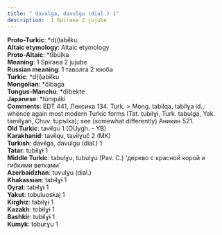 ```yaml
---
title: " davɨlga, davulgu (dial.) 1"
description:  1 Spiraea 2 jujube
---
```


<strong>Proto-Turkic</strong>:  *d(i)abɨlku<br>
<strong>Altaic etymology</strong>:  Altaic etymology<br>
<strong> Proto-Altaic</strong>:  *tī̀búlka<br>
<strong>Meaning</strong>:  1 Spiraea 2 jujube<br>
<strong>Russian meaning</strong>:  1 таволга 2 ююба<br>
<strong>Turkic</strong>:  *d(i)abɨlku<br>
<strong>Mongolian</strong>:  *čibaga<br>
<strong>Tungus-Manchu</strong>:  *dībekte<br>
<strong>Japanese</strong>:  *tùmpákì<br>
<strong>Comments</strong>:  EDT 441, Лексика 134. Turk. > Mong. tabilqa, tabilɣa id., whence again most modern Turkic forms (Tat. tubɨlɣɨ, Turk. tabulga, Yak. tamɨlɣan, Chuv. tupъlxa); see (somewhat differently) Аникин 521.<br>
<strong>Old Turkic</strong>:  tavɨlqu 1 (OUygh. - YB)<br>
<strong>Karakhanid</strong>:  tavɨlqu, tavɨlɣuč 2 (MK)<br>
<strong>Turkish</strong>:  davɨlga, davulgu (dial.) 1<br>
<strong>Tatar</strong>:  tubɨlɣɨ 1<br>
<strong>Middle Turkic</strong>:  tabulɣu, tubulɣu (Pav. C.) 'дерево с красной корой и гибкими ветками'<br>
<strong>Azerbaidzhan</strong>:  tuvulɣu (dial.)<br>
<strong>Khakassian</strong>:  tabɨlɣɨ 1<br>
<strong>Oyrat</strong>:  tabɨlɣɨ 1<br>
<strong>Yakut</strong>:  tobuluoskaj 1<br>
<strong>Kirghiz</strong>:  tabɨlɣɨ 1<br>
<strong>Kazakh</strong>:  tobɨlɣɨ 1<br>
<strong>Bashkir</strong>:  tubɨlɣɨ 1<br>
<strong>Kumyk</strong>:  toburɣu 1<br>


